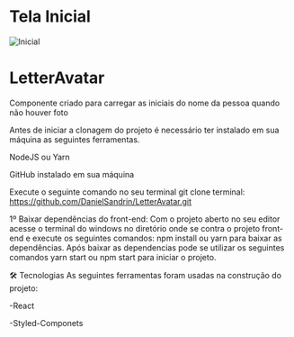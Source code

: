 # Tela Inicial
![Inicial](https://user-images.githubusercontent.com/40778725/157361948-06beb048-d0cd-4cf3-8cb2-76b625f97720.png)

# LetterAvatar
Componente criado para carregar as iniciais do nome da pessoa quando não houver foto

Antes de iniciar a clonagem do projeto é necessário ter instalado em sua máquina as seguintes ferramentas.

NodeJS ou Yarn

GitHub instalado em sua máquina

Execute o seguinte comando no seu terminal git clone terminal: https://github.com/DanielSandrin/LetterAvatar.git

1º Baixar dependências do front-end: Com o projeto aberto no seu editor acesse o terminal do windows no diretório onde se contra o projeto front-end e execute os seguintes comandos: npm install ou yarn para baixar as dependências. Após baixar as dependencias pode se utilizar os seguintes comandos yarn start ou npm start para iniciar o projeto.

🛠 Tecnologias
As seguintes ferramentas foram usadas na construção do projeto:

-React

-Styled-Componets
